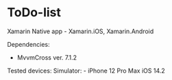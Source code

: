 # ToDo-list
Xamarin Native app - Xamarin.iOS, Xamarin.Android

Dependencies:
- MvvmCross ver. 7.1.2

Tested devices:
  Simulator: 
    - iPhone 12 Pro Max iOS 14.2 

